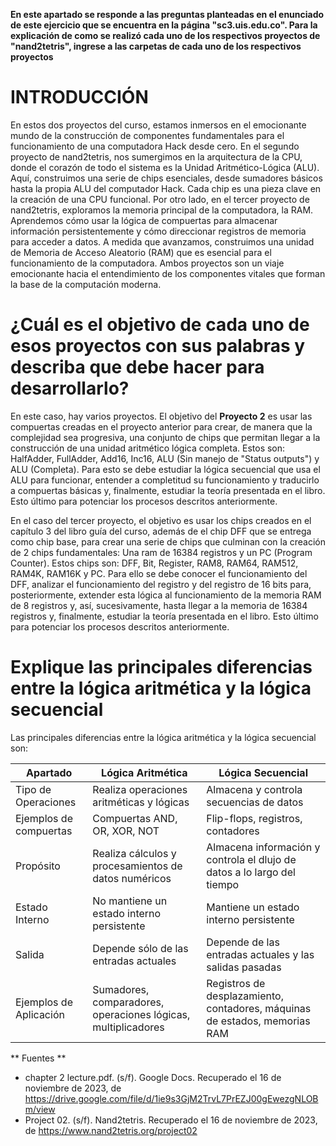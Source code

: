 **En este apartado se responde a las preguntas planteadas en el enunciado de este ejercicio que se encuentra en la página "sc3.uis.edu.co". Para la explicación de como se realizó cada uno de los respectivos proyectos de "nand2tetris", ingrese a las carpetas de cada uno de los respectivos proyectos**

# INTRODUCCIÓN
En estos dos proyectos del curso, estamos inmersos en el emocionante mundo de la construcción de componentes fundamentales para el funcionamiento de una computadora Hack desde cero. En el segundo proyecto de nand2tetris, nos sumergimos en la arquitectura de la CPU, donde el corazón de todo el sistema es la Unidad Aritmético-Lógica (ALU). Aquí, construimos una serie de chips esenciales, desde sumadores básicos hasta la propia ALU del computador Hack. Cada chip es una pieza clave en la creación de una CPU funcional. Por otro lado, en el tercer proyecto de nand2tetris, exploramos la memoria principal de la computadora, la RAM. Aprendemos cómo usar la lógica de compuertas para almacenar información persistentemente y cómo direccionar registros de memoria para acceder a datos. A medida que avanzamos, construimos una unidad de Memoria de Acceso Aleatorio (RAM) que es esencial para el funcionamiento de la computadora. Ambos proyectos son un viaje emocionante hacia el entendimiento de los componentes vitales que forman la base de la computación moderna.

# ¿Cuál es el objetivo de cada uno de esos proyectos con sus palabras y describa que debe hacer para desarrollarlo?
En este caso, hay varios proyectos. El objetivo del **Proyecto 2** es usar las compuertas creadas en el proyecto anterior para crear, de manera que la complejidad sea progresiva, una conjunto de chips que permitan llegar a la construcción de una unidad aritmético lógica completa. Estos son: HalfAdder, FullAdder, Add16, Inc16, ALU (Sin manejo de "Status outputs") y ALU (Completa). Para esto se debe estudiar la lógica secuencial que usa el ALU para funcionar, entender a completitud su funcionamiento y traducirlo a compuertas básicas y, finalmente, estudiar la teoría presentada en el libro. Esto último para potenciar los procesos descritos anteriormente.

En el caso del tercer proyecto, el objetivo es usar los chips creados en el capítulo 3 del libro guía del curso, además de el chip DFF que se entrega como chip base, para crear una serie de chips que culminan con la creación de 2 chips fundamentales: Una ram de 16384 registros y un PC (Program Counter). Estos chips son: DFF, Bit, Register, RAM8, RAM64, RAM512, RAM4K, RAM16K y PC. Para ello se debe conocer el funcionamiento del DFF, analizar el funcionamiento del registro y del registro de 16 bits para, posteriormente, extender esta lógica al funcionamiento de la memoria RAM de 8 registros y, así, sucesivamente, hasta llegar a la memoria de 16384 registros y, finalmente, estudiar la teoría presentada en el libro. Esto último para potenciar los procesos descritos anteriormente.

# Explique las principales diferencias entre la lógica aritmética y la lógica secuencial
Las principales diferencias entre la lógica aritmética y la lógica secuencial son:

| Apartado          | Lógica Aritmética     | Lógica Secuencial     |
|-------------------------|-----------------------|-----------------------|
| Tipo de Operaciones     | Realiza operaciones aritméticas y lógicas  | Almacena y controla secuencias de datos |
| Ejemplos de compuertas  | Compuertas AND, OR, XOR, NOT | Flip-flops, registros, contadores|
| Propósito               | Realiza cálculos y procesamientos de datos numéricos | Almacena información y controla el dlujo de datos a lo largo del tiempo  |
| Estado Interno          | No mantiene un estado interno persistente | Mantiene un estado interno persistente    |
| Salida                  | Depende sólo de las entradas actuales  | Depende de las entradas actuales y las salidas pasadas     |
| Ejemplos de Aplicación   | Sumadores, comparadores, operaciones lógicas, multiplicadores  | Registros de desplazamiento, contadores, máquinas de estados, memorias RAM |

** Fuentes **
- chapter 2 lecture.pdf. (s/f). Google Docs. Recuperado el 16 de noviembre de 2023, de https://drive.google.com/file/d/1ie9s3GjM2TrvL7PrEZJ00gEwezgNLOBm/view
- Project 02. (s/f). Nand2tetris. Recuperado el 16 de noviembre de 2023, de https://www.nand2tetris.org/project02
